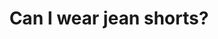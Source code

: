 ---
draft: false
name: "Paul Hegdahl"
title: "Can I wear jean shorts?"
avatar: "../../assets/paul.png"
avatarAlt: "Paul Hegdahl"
publishDate: "2024-04-12 12:00"
---